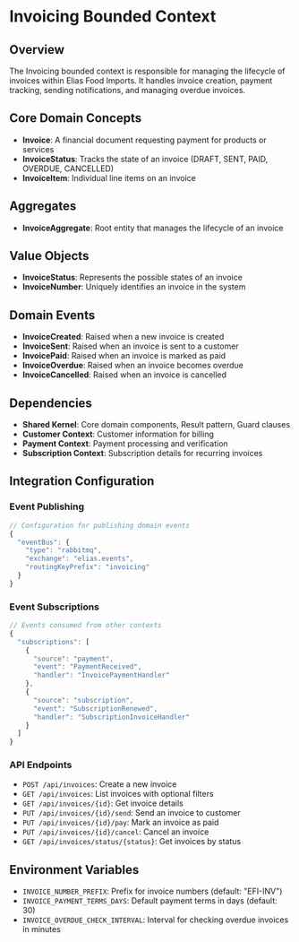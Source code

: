 # Invoicing Bounded Context

## Overview
The Invoicing bounded context is responsible for managing the lifecycle of invoices within Elias Food Imports. It handles invoice creation, payment tracking, sending notifications, and managing overdue invoices.

## Core Domain Concepts
- **Invoice**: A financial document requesting payment for products or services
- **InvoiceStatus**: Tracks the state of an invoice (DRAFT, SENT, PAID, OVERDUE, CANCELLED)
- **InvoiceItem**: Individual line items on an invoice

## Aggregates
- **InvoiceAggregate**: Root entity that manages the lifecycle of an invoice

## Value Objects
- **InvoiceStatus**: Represents the possible states of an invoice
- **InvoiceNumber**: Uniquely identifies an invoice in the system

## Domain Events
- **InvoiceCreated**: Raised when a new invoice is created
- **InvoiceSent**: Raised when an invoice is sent to a customer
- **InvoicePaid**: Raised when an invoice is marked as paid
- **InvoiceOverdue**: Raised when an invoice becomes overdue
- **InvoiceCancelled**: Raised when an invoice is cancelled

## Dependencies
- **Shared Kernel**: Core domain components, Result pattern, Guard clauses
- **Customer Context**: Customer information for billing
- **Payment Context**: Payment processing and verification
- **Subscription Context**: Subscription details for recurring invoices

## Integration Configuration

### Event Publishing
```typescript
// Configuration for publishing domain events
{
  "eventBus": {
    "type": "rabbitmq",
    "exchange": "elias.events",
    "routingKeyPrefix": "invoicing"
  }
}
```

### Event Subscriptions
```typescript
// Events consumed from other contexts
{
  "subscriptions": [
    {
      "source": "payment",
      "event": "PaymentReceived",
      "handler": "InvoicePaymentHandler"
    },
    {
      "source": "subscription",
      "event": "SubscriptionRenewed",
      "handler": "SubscriptionInvoiceHandler"
    }
  ]
}
```

### API Endpoints
- `POST /api/invoices`: Create a new invoice
- `GET /api/invoices`: List invoices with optional filters
- `GET /api/invoices/{id}`: Get invoice details
- `PUT /api/invoices/{id}/send`: Send an invoice to customer
- `PUT /api/invoices/{id}/pay`: Mark an invoice as paid
- `PUT /api/invoices/{id}/cancel`: Cancel an invoice
- `GET /api/invoices/status/{status}`: Get invoices by status

## Environment Variables
- `INVOICE_NUMBER_PREFIX`: Prefix for invoice numbers (default: "EFI-INV")
- `INVOICE_PAYMENT_TERMS_DAYS`: Default payment terms in days (default: 30)
- `INVOICE_OVERDUE_CHECK_INTERVAL`: Interval for checking overdue invoices in minutes

